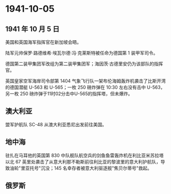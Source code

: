 # 1941-10-05

## 1941 年 10 月 5 日

美国和英国海军指挥官在新加坡会晤。

陆军元帅保罗·路德维希·埃瓦尔德·冯·克莱斯特被任命为德国第 1 装甲军司令。

德国第二装甲集团军改组为第二装甲集团军；海因茨·古德里安仍为该部队的指挥官。

英国皇家空军海岸司令部第 1404
气象飞行队一架布伦海姆轰炸机袭击了比斯开湾的德国潜艇 U-563 和
U-565；一枚 250 磅炸弹在 10:30 左右没有击中 U-563，另一枚 250
磅炸弹于11时02分击中U-565的指挥塔，但未爆炸。

## 澳大利亚

盟军护航队 SC-48 从澳大利亚悉尼出发前往美国。

## 地中海

驻扎在马耳他的英国第 830
中队舰队航空兵的剑鱼鱼雷轰炸机在利比亚米苏拉塔以北 67
英里处袭击了从意大利那不勒斯前往利比亚的黎波里的意大利护航队，导致油轮"里亚托号"沉没；145
名幸存者被意大利驱逐舰"焦贝尔蒂号"救起。

## 俄罗斯

